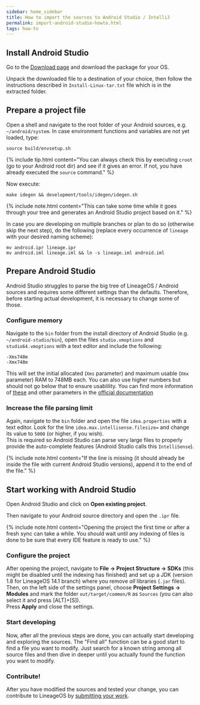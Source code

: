 ```yaml
---
sidebar: home_sidebar
title: How to import the sources to Android Studio / IntelliJ
permalink: import-android-studio-howto.html
tags: how-to
---
```


## Install Android Studio

Go to the [Download page](https://developer.android.com/studio/index.html#downloads) and download the package for your OS.

Unpack the downloaded file to a destination of your choice, then follow the instructions described in `Install-Linux-tar.txt` file which is in the extracted folder.


## Prepare a project file

Open a shell and navigate to the root folder of your Android sources, e.g. `~/android/system`.
In case environment functions and variables are not yet loaded, type:

```
source build/envsetup.sh
```

{% include tip.html content="You can always check this by executing `croot` (go to your Android root dir) and see if it gives an error. If not, you have already executed the `source` command." %}

Now execute:

```
make idegen && development/tools/idegen/idegen.sh
```

{% include note.html content="This can take some time while it goes through your tree and generates an Android Studio project based on it." %}

In case you are developing on multiple branches or plan to do so (otherwise skip the next step), do the following (replace every occurrence of `lineage` with your desired naming scheme):

```
mv android.ipr lineage.ipr
mv android.iml lineage.iml && ln -s lineage.iml android.iml
```

## Prepare Android Studio

Android Studio struggles to parse the big tree of LineageOS / Android sources and requires some different settings than the defaults. Therefore, before starting actual development, it is necessary to change some of those.

### Configure memory

Navigate to the `bin` folder from the install directory of Android Studio (e.g. `~/android-studio/bin`), open the files `studio.vmoptions` and `studio64.vmoptions` with a text editor and include the following:

```
-Xms748m
-Xmx748m
```

This will set the initial allocated (`Xms` parameter) and maximum usable (`Xmx` parameter) RAM to 748MB each. You can also use higher numbers but should not go below that to ensure usablility. You can find more information of [these](https://developer.android.com/studio/intro/studio-config.html#adjusting_heap_size) and other parameters in the [official documentation](https://developer.android.com/studio/intro/studio-config.html)

### Increase the file parsing limit

Again, navigate to the `bin` folder and open the file `idea.properties` with a text editor. Look for the line `idea.max.intellisense.filesize=` and change its value to `5000` (or higher, if you wish).  
This is required so Android Studio can parse very large files to properly provide the auto-complete features (Android Studio calls this `IntelliSense`).

{% include note.html content="If the line is missing (it should already be inside the file with current Android Studio versions), append it to the end of the file." %}

## Start working with Android Studio

Open Android Studio and click on **Open existing project**.

Then navigate to your Android source directory and open the `.ipr` file.

{% include note.html content="Opening the project the first time or after a fresh sync can take a while. You should wait until any indexing of files is done to be sure that every IDE feature is ready to use." %}

### Configure the project

After opening the project, navigate to **File -> Project Structure -> SDKs** (this might be disabled until the indexing has finished) and set up a JDK (version 1.8 for LineageOS 14.1 branch) where you remove _all_ libraries (`.jar` files).  
Then, on the left side of the settings panel, choose **Project Settings -> Modules** and mark the folder `out/target/common/R` as `Sources` (you can also select it and press [ALT]+[S]).  
Press **Apply** and close the settings.

### Start developing

Now, after all the previous steps are done, you can actually start developing and exploring the sources. The "Find all" function can be a good start to find a file you want to modify. Just search for a known string among all source files and then dive in deeper until you actually found the function you want to modify.

### Contribute!

After you have modified the sources and tested your change, you can contribute to LineageOS by [submitting your work](http://wiki.lineageos.org/usinggerrit-howto.html#submitting-to-gerrit).

